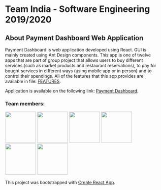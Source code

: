 # Team India - Software Engineering 2019/2020

## About Payment Dashboard Web Application
Payment Dashboard is web application developed using React. GUI is mainly created using Ant Design components. This app is one of twelve apps that are part of group project that allows users to buy different services (such as market products and restaurant reservations), to pay for bought services in different ways (using mobile app or in person) and to control their spendings. All of the features that this app provides are available in file: [FEATURES](https://github.com/ahajradino1/payment-dashboard-webapp/blob/master/BACKLOG.md).

Application is available on the following link: [Payment Dashboard](https://payment-dashboard.herokuapp.com/).

### Team members:

<a href="https://github.com/ahajradino1" target="_blank"><img width="100px" height="100px" src="https://github.com/ahajradino1.png"></a>
<a href="https://github.com/kkadusic" target="_blank"><img width="100px" height="100px" src="https://github.com/kkadusic.png"></a>
<a href="https://github.com/AmilaFejzic" target="_blank"><img width="100px" height="100px" src="https://github.com/AmilaFejzic.png"></a>
<a href="https://github.com/emirpita" target="_blank"><img width="100px" height="100px" src="https://github.com/emirpita.png"></a>
<a href="https://github.com/nermin97" target="_blank"><img width="100px" height="100px" src="https://github.com/nermin97.png"></a>
<a href="https://github.com/crahic1" target="_blank"><img width="100px" height="100px" src="https://github.com/crahic1.png"></a>

This project was bootstrapped with [Create React App](https://github.com/facebook/create-react-app).

